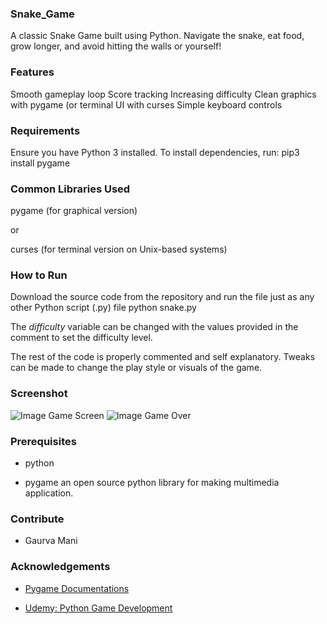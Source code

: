 ###  Snake_Game 

A classic Snake Game built using Python. Navigate the snake, eat food, grow longer, and avoid hitting the walls or yourself!


 ###  Features

Smooth gameplay loop
Score tracking 
Increasing difficulty 
Clean graphics with pygame (or terminal UI with curses 
Simple keyboard controls


###  Requirements
Ensure you have Python 3 installed. To install dependencies, run:
pip3 install pygame


### Common Libraries Used

pygame (for graphical version)

or

curses (for terminal version on Unix-based systems)

###  How to Run
Download the source code from the repository and run the file just as any other Python script (.py) file
python snake.py

The _difficulty_ variable can be changed with the values provided in the comment to set the difficulty level.

The rest of the code is properly commented and self explanatory. Tweaks can be made to change the play style or visuals of the game.


### Screenshot 

![Image](https://github.com/user-attachments/assets/48c9ab67-0c06-4b27-a1c4-cd79b779e49c)
Game Screen
![Image](https://github.com/user-attachments/assets/28ee99c9-720f-4c5c-a02f-64622c2a29fc)
Game Over

### Prerequisites

- python

- pygame an open source python library for making multimedia application.


### Contribute

-  Gaurva Mani


### Acknowledgements

- [Pygame Documentations](https://www.pygame.org/docs/)

- [Udemy: Python Game Development](https://www.udemy.com/python-game-development-creating-a-snake-game-from-scratch/learn/v4/overview)
